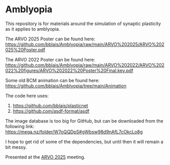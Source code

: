 # Amblyopia
This repository is for materials around the simulation of synaptic plasticity as it applies to amblyopia.  

The ARVO 2025 Poster can be found here:  https://github.com/bblais/Amblyopia/raw/main/ARVO%202025/ARVO%202025%20Poster.pdf


The ARVO 2022 Poster can be found here:  https://github.com/bblais/Amblyopia/raw/main/ARVO%202022/ARVO%202022%20figures/ARVO%202022%20Poster%20Final.key.pdf

Some old BCM animation can be found here: https://github.com/bblais/Amblyopia/tree/main/Animation


The code here uses:

1. https://github.com/bblais/plasticnet
2. https://github.com/asdf-format/asdf

The image database is too big for GitHub, but can be downloaded from the following link: https://mega.nz/folder/W7oQQDpS#gWbsw98d9nAfL7cOkcLo8g


I hope to get rid of some of the dependencies, but until then it will remain a bit messy.



Presented at the [ARVO 2025](https://www.arvo.org/annual-meeting/) meeting. 
